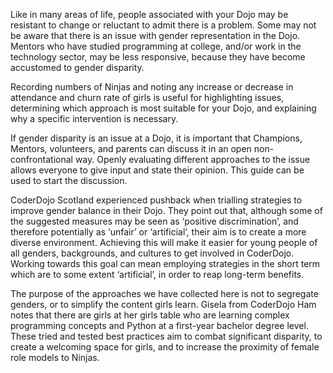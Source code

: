 Like in many areas of life, people associated with your Dojo may be resistant to change or reluctant to admit there is a problem. Some may not be aware that there is an issue with gender representation in the Dojo. Mentors who have studied programming at college, and/or work in the technology sector, may be less responsive, because they have become accustomed to gender disparity.



Recording numbers of Ninjas and noting any increase or decrease in attendance and churn rate of girls is useful for highlighting issues, determining which approach is most suitable for your Dojo, and explaining why a specific intervention is necessary.



If gender disparity is an issue at a Dojo, it is important that Champions, Mentors, volunteers, and parents can discuss it in an open non-confrontational way. Openly evaluating different approaches to the issue allows everyone to give input and state their opinion. This guide can be used to start the discussion.  


CoderDojo Scotland experienced pushback when trialling strategies to improve gender balance in their Dojo. They point out that, although some of the suggested measures may be seen as ‘positive discrimination’, and therefore potentially as ‘unfair’ or ‘artificial’, their aim is to create a more diverse environment. Achieving this will make it easier for young people of all genders, backgrounds, and cultures to get involved in CoderDojo. Working towards this goal can mean employing strategies in the short term which are to some extent ‘artificial’, in order to reap long-term benefits.  


The purpose of the approaches we have collected here is not to segregate genders, or to simplify the content girls learn. Gisela from CoderDojo Ham notes that there are girls at her girls table who are learning complex programming concepts and Python at a first-year bachelor degree level. These tried and tested best practices aim to combat significant disparity, to create a welcoming space for girls, and to increase the proximity of female role models to Ninjas.

  


